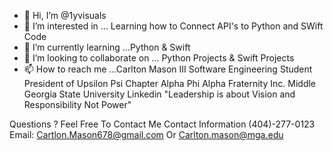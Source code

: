- 👋 Hi, I’m @1yvisuals
- 👀 I’m interested in ... Learning how to Connect API's to Python and SWift Code
- 🌱 I’m currently learning ...Python & Swift
- 💞️ I’m looking to collaborate on ... Python Projects & Swift Projects
- 📫 How to reach me ...Carlton Mason III
Software Engineering Student
President of Upsilon Psi Chapter 
Alpha Phi Alpha Fraternity Inc.
Middle Georgia State University
Linkedin
"Leadership is about Vision and Responsibility Not Power"

Questions ? Feel Free To Contact Me
Contact Information
(404)-277-0123
Email: Cartlon.Mason678@gmail.com Or
Carlton.mason@mga.edu

<!---
1yvisuals/1yvisuals is a ✨ special ✨ repository because its `README.md` (this file) appears on your GitHub profile.
You can click the Preview link to take a look at your changes.
--->
